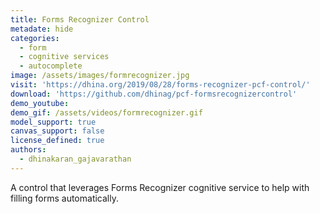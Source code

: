 ```yaml
---
title: Forms Recognizer Control
metadate: hide
categories:
  - form
  - cognitive services
  - autocomplete
image: /assets/images/formrecognizer.jpg
visit: 'https://dhina.org/2019/08/28/forms-recognizer-pcf-control/'
download: 'https://github.com/dhinag/pcf-formsrecognizercontrol'
demo_youtube:
demo_gif: /assets/videos/formrecognizer.gif
model_support: true
canvas_support: false
license_defined: true
authors:
  - dhinakaran_gajavarathan
---
```


A control that leverages Forms Recognizer cognitive service to help with filling forms automatically.
